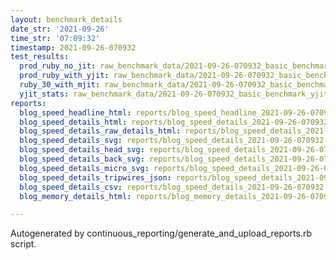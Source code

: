```yaml
---
layout: benchmark_details
date_str: '2021-09-26'
time_str: '07:09:32'
timestamp: 2021-09-26-070932
test_results:
  prod_ruby_no_jit: raw_benchmark_data/2021-09-26-070932_basic_benchmark_prod_ruby_no_jit.json
  prod_ruby_with_yjit: raw_benchmark_data/2021-09-26-070932_basic_benchmark_prod_ruby_with_yjit.json
  ruby_30_with_mjit: raw_benchmark_data/2021-09-26-070932_basic_benchmark_ruby_30_with_mjit.json
  yjit_stats: raw_benchmark_data/2021-09-26-070932_basic_benchmark_yjit_stats.json
reports:
  blog_speed_headline_html: reports/blog_speed_headline_2021-09-26-070932.html
  blog_speed_details_html: reports/blog_speed_details_2021-09-26-070932.html
  blog_speed_details_raw_details_html: reports/blog_speed_details_2021-09-26-070932.raw_details.html
  blog_speed_details_svg: reports/blog_speed_details_2021-09-26-070932.svg
  blog_speed_details_head_svg: reports/blog_speed_details_2021-09-26-070932.head.svg
  blog_speed_details_back_svg: reports/blog_speed_details_2021-09-26-070932.back.svg
  blog_speed_details_micro_svg: reports/blog_speed_details_2021-09-26-070932.micro.svg
  blog_speed_details_tripwires_json: reports/blog_speed_details_2021-09-26-070932.tripwires.json
  blog_speed_details_csv: reports/blog_speed_details_2021-09-26-070932.csv
  blog_memory_details_html: reports/blog_memory_details_2021-09-26-070932.html

---
```

Autogenerated by continuous_reporting/generate_and_upload_reports.rb script.
